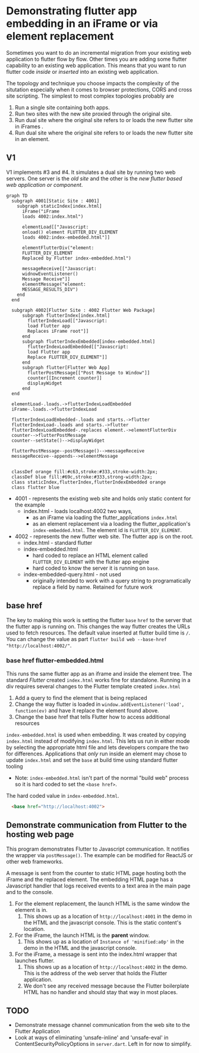# Demonstrating flutter app embedding in an iFrame or via element replacement

Sometimes you want to do an incremental migration from your existing web application to flutter flow by flow.
Other times you are adding some flutter capability to an existing web application.
This means that you want to run flutter code _inside_ or _inserted_ into an existing web application.

The topology and technique you choose impacts the complexity of the situtation especially when it comes to browser protections, CORS and cross site scripting.
The simplest to most complex topologies probably are

1. Run a single site containing both apps.
2. Run two sites with the new site proxied through the original site.
3. Run dual site where the original site refers to or loads the new flutter site in iFrames .
4. Run dual site where the original site refers to or loads the new flutter site in an element.

## V1

V1 implements #3 and #4.
It simulates a dual site by running two web servers.
One server is the _old site_ and the other is the _new flutter based web application or component_.

```mermaid
graph TD
  subgraph 4001[Static Site : 4001]
    subgraph staticIndex[index.html]
      iFrame("iFrame
      loads 4002:index.html")

      elementLoad[["Javascript:
      onload() element FLUTTER_DIV_ELEMENT
      loads 4002:index-embedded.html"]]

      elementFlutterDiv("element:
      FLUTTER_DIV_ELEMENT
      Replaced by Flutter index-embedded.html")

      messageReceive[["Javascript:
      widnowEventListener()
      Message Receive"]]
      elementMessage("element:
      MESSAGE_RESULTS_DIV")
    end
  end

  subgraph 4002[Flutter Site : 4002 Flutter Web Package]
      subgraph flutterIndex[index.html]
        flutterIndexLoad[["Javascript:
        load Flutter app
        Replaces iFrame root"]]
      end
      subgraph flutterIndexEmbedded[index-embedded.html]
        flutterIndexLoadEmbedded[["Javascript:
        load Flutter app
        Replace FLUTTER_DIV_ELEMENT"]]
      end
      subgraph flutter[Flutter Web App]
        flutterPostMessage[["Post Message to Window"]]
        counter[[Increment counter]]
        displayWidget
      end
  end

  elementLoad-.loads.->flutterIndexLoadEmbedded
  iFrame-.loads.->flutterIndexLoad

  flutterIndexLoadEmbedded-.loads and starts.->flutter
  flutterIndexLoad-.loads and starts.->flutter
  flutterIndexLoadEmbedded-.replaces element.->elementFlutterDiv
  counter-->flutterPostMessage
  counter--setState()-->displayWidget

  flutterPostMessage--postMessage()-->messageReceive
  messageReceive--appends-->elementMessage


  classDef orange fill:#c63,stroke:#333,stroke-width:2px;
  classDef blue fill:#69c,stroke:#333,strong-width:2px;
  class staticIndex,flutterIndex,flutterIndexEmbedded orange
  class flutter blue

```

* 4001 - represents the existing web site and holds only static content for the example
  * index.html - loads localhost:4002 two ways,
    * as an iFrame via loading the flutter_applications `index.html`
    * as an element replacement via a loading the flutter_application's `index-embedded.html`.  The element id is `FLUTTER_DIV_ELEMENT`.
* 4002 - represents the new flutter web site. The flutter app is on the root.
  * index.html - standard flutter
  * index-embedded.html
    * hard coded to replace an HTML element called `FLUTTER_DIV_ELEMENT` with the flutter app engine
    * hard coded to know the server it is running on `base`.
  * index-embedded-query.html - not used
    * originally intended to work with a query string to programatically replace a field by name. Retained for future work

## base href

The key to making this work is setting the flutter `base` `href` to the server that the flutter app is running on.
This changes the way flutter creates the URLs used to fetch resources.  The default value inserted at flutter build time is `/`.
You can change the value as part `flutter build web --base-href "http://localhost:4002/"`.

### base href flutter-embedded.html

This runs the same flutter app as an iframe and inside the element tree.
The standard _Flutter_ created `index.html` works fine for standalone.
Running in a div requires several changes to the Flutter template created `index.html`

1. Add a query to find the element that is being replaced
1. Change the way flutter is loaded in `window.addEventListener('load', function(ev)` and have it replace the element found above.
1. Change the base href that tells Flutter how to access additional resources

`index-embedded.html` is used when embedding.  It was created by copying `index.html` instead of modifying `index.html`.
This lets us run in either mode by selecting the appropriate html file and lets developers compare the two for differences.
Applications that _only_ run inside an element may chose to update `index.html` and set the `base` at build time using standard flutter tooling

* Note: `index-embedded.html` isn't part of the normal "build web" process so it is hard coded to set the `<base href>`.

The hard coded value in `index-embedded.html`.

```html
  <base href="http://localhost:4002">
```

## Demonstrate communication from Flutter to the hosting web page

This program demonstrates Flutter to Javascript communication. It notifies the wrapper via `postMessage()`. The example can be modified for ReactJS or other web frameworks.

A message is sent from the counter to static HTML page hosting both the iFrame and the replaced element.  The embedding HTML page has a Javascript handler that logs received events to a text area in the main page and to the console.

1. For the element replacement, the launch HTML is the same window the element is in.
   1. This shows up as a location of `http://localhost:4001` in the demo in the HTML and the javascript console. This is the static content's location.
1. For the iFrame, the launch HTML is the **parent** window.
   1. This shows up as a location of `Instance of 'minified:a0p'` in the demo in the HTML and the javascript console.
1. For the iFrame, a message is sent into the index.html wrapper that launches flutter.
   1. This shows up as a location of `http://localhost:4002` in the demo.  This is the address of the web server that holds the Flutter application.
   2. We don't see any received message because the Flutter boilerplate HTML has no handler and should stay that way in most places.

## TODO

* Demonstrate message channel communication from the web site to the Flutter Application
* Look at ways of eliminating 'unsafe-inline' and 'unsafe-eval' in ContentSecurityPolicyOptions in `server.dart`.  Left in for now to simplify.
